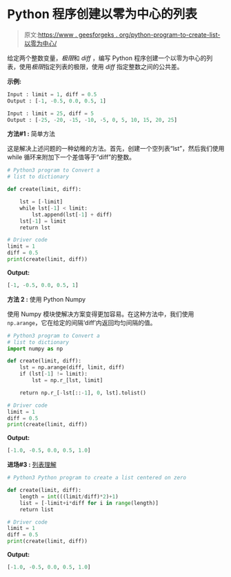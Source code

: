 # Python 程序创建以零为中心的列表

> 原文:[https://www . geesforgeks . org/python-program-to-create-list-以零为中心/](https://www.geeksforgeeks.org/python-program-to-create-a-list-centered-on-zero/)

给定两个整数变量，*极限*和 *diff* ，编写 Python 程序创建一个以零为中心的列表，使用*极限*指定列表的极限，使用 *diff* 指定整数之间的公共差。

**示例:**

```py
Input : limit = 1, diff = 0.5
Output : [-1, -0.5, 0.0, 0.5, 1]

Input : limit = 25, diff = 5
Output : [-25, -20, -15, -10, -5, 0, 5, 10, 15, 20, 25]

```

**方法#1 :** 简单方法

这是解决上述问题的一种幼稚的方法。首先，创建一个空列表“lst”，然后我们使用 while 循环来附加下一个差值等于“diff”的整数。

```py
# Python3 program to Convert a 
# list to dictionary

def create(limit, diff):

    lst = [-limit]
    while lst[-1] < limit:
        lst.append(lst[-1] + diff)
    lst[-1] = limit
    return lst

# Driver code
limit = 1
diff = 0.5
print(create(limit, diff))
```

**Output:**

```py
[-1, -0.5, 0.0, 0.5, 1]

```

**方法 2 :** 使用 Python Numpy

使用 Numpy 模块使解决方案变得更加容易。在这种方法中，我们使用`np.arange`，它在给定的间隔‘diff’内返回均匀间隔的值。

```py
# Python3 program to Convert a 
# list to dictionary
import numpy as np

def create(limit, diff):
    lst = np.arange(diff, limit, diff)
    if (lst[-1] != limit):
        lst = np.r_[lst, limit]

    return np.r_[-lst[::-1], 0, lst].tolist()

# Driver code
limit = 1
diff = 0.5
print(create(limit, diff))
```

**Output:**

```py
[-1.0, -0.5, 0.0, 0.5, 1.0]

```

**进场#3 :** [列表理解](https://www.geeksforgeeks.org/python-list-comprehension-and-slicing/)

```py
# Python3 Python program to create a list centered on zero

def create(limit, diff):
    length = int(((limit/diff)*2)+1)    
    list = [-limit+i*diff for i in range(length)]
    return list  

# Driver code
limit = 1
diff = 0.5
print(create(limit, diff))
```

**Output:**

```py
[-1.0, -0.5, 0.0, 0.5, 1.0]

```